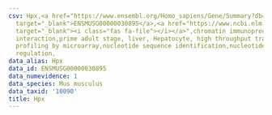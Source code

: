 ```yaml
---
csv: Hpx,<a href="https://www.ensembl.org/Homo_sapiens/Gene/Summary?db=core;g=ENSMUSG00000030895"
  target="_blank">ENSMUSG00000030895</a>,<a href="https://www.ncbi.nlm.nih.gov/pubmed/23834426"
  target="_blank"><i class="fas fa-file"></i></a>",chromatin immunoprecipitation assay,direct
  interaction,prime adult stage, liver, Hepatocyte, high throughput transcription
  profiling by microarray,nucleotide sequence identification,nucleotide sequence identification,transcriptional
  regulation,
data_alias: Hpx
data_id: ENSMUSG00000030895
data_numevidence: 1
data_species: Mus musculus
data_taxid: '10090'
title: Hpx
---
```

